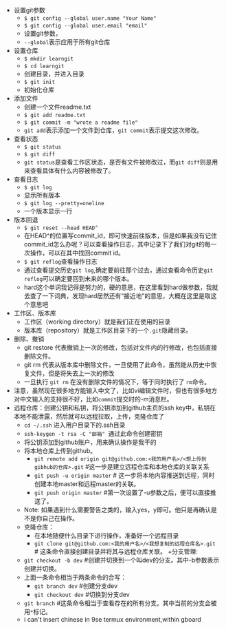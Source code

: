 ﻿+ 设置git参数
    - `$ git config --global user.name "Your Name"`
    - `$ git config --global user.email "email"`  
    - 设置git参数，
    - `--global`表示应用于所有git仓库
+ 设置仓库
    - `$ mkdir learngit`
    - `$ cd learngit`
    - 创建目录，并进入目录
    - `$ git init`
    - 初始化仓库
+ 添加文件
    - 创建一个文件readme.txt
    - `$ git add readme.txt`
    - `$ git commit -m "wrote a readme file"`
    - `git add`表示添加一个文件到仓库，`git commit`表示提交这次修改。
+ 查看状态
    - `$ git status`
    - `$ git diff`
    - `git status`是查看工作区状态，是否有文件被修改过，而`git diff`则是用来查看具体有什么内容被修改了。
+ 查看日志
    - `$ git log`
    - 显示所有版本
    - `$ git log --pretty=oneline`
    - 一个版本显示一行
+ 版本回退
    - `$ git reset --head HEAD^`
    - 在HEAD^的位置写commit_id，即可快速前往版本，但是如果我没有记住commit_id怎么办呢？可以查看操作日志，其中记录下了我们对git的每一次操作，可以在其中找回commit id。
    - `$ git reflog`查看操作日志
    - 通过查看提交历史`git log`,确定要前往那个过去，通过查看命令历史`git reflog`可以确定要回到未来的哪个版本。
    - hard这个单词我记得是努力的，硬的意思，在这里看到hard做参数，我就去查了一下词典，发现hard居然还有“接近地”的意思，大概在这里是取这个意思吧
+ 工作区、版本库
    - 工作区（working directory）就是我们正在使用的目录
    - 版本库（repository）就是工作区目录下的一个`.git`隐藏目录。
+ 删除、撤销
    - git restore <file> 代表撤销上一次的修改，包括对文件内的行修改，也包括直接删除文件。
    - git rm <file>代表从版本库中删除文件，一旦使用了此命令，虽然能从历史中恢复文件，但是将失去上一次的修改
    - 一旦执行 `git rm` 在没有删除文件的情况下，等于同时执行了 `rm`命令。
+ 注意，虽然现在很多地方能输入中文了，比如vi编辑文件时，但也有很多地方对中文输入的支持很不好，比如`commit`提交时的-m消息栏。
+ 远程仓库：创建公钥和私钥，将公钥添加到github主页的ssh key中，私钥在本地不能泄露，然后就可以远程拉取，上传，克隆仓库了
    - `cd ~/.ssh` 进入用户目录下的.ssh目录
    - `ssh-keygen -t rsa -C "邮箱" `通过此命令创建密钥
    - 将公钥添加到github账户，用来确认操作是我干的
    - 将本地仓库上传到github。
        * `git remote add origin git@github.com:<我的用户名>/<想上传到gibhub的仓库>.git`   #这一步是建立远程仓库和本地仓库的关联关系
        * `git push -u origin master` # 这一步将本地内容推送到远程，同时创建本地master和远程master的关联。
        * `git push origin master` #第一次设置了-u参数之后，便可以直接推送了。
    - Note: 如果遇到什么需要警告之类的，输入yes，y即可。他只是再确认是不是你自己在操作。
    - 克隆仓库：
        * 在本地随便什么目录下进行操作，准备好一个远程目录
        * `git clone git@github.com:<我的用户名>/<我想复制的远程仓库名>.git` # 这条命令直接创建目录并将其与远程仓库关联。
+分支管理:
    - `git checkout -b dev` #创建并切换到一个叫dev的分支。其中-b参数表示创建并切换。
    - 上面一条命令相当于两条命令的合写：
        * `git branch dev` #创建分支dev
        * `git checkout dev` #切换到分支dev
    - `git branch` #这条命令相当于查看存在的所有分支。其中当前的分支会被用`*`标记。
    - i can't insert chinese in 9se termux environment,within gboard
